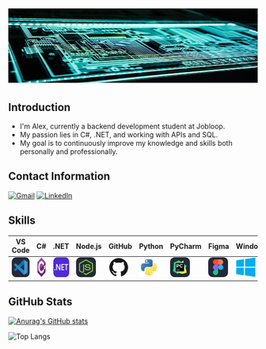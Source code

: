 # <img src="images/chip.jpg" alt="meg" width="100%" height="150">                       

## Introduction

- I'm Alex, currently a backend development student at Jobloop.
- My passion lies in C#, .NET, and working with APIs and SQL.
- My goal is to continuously improve my knowledge and skills both personally and professionally.
 

## Contact Information
<a href="mailto:bax082024@gmail.com"><img src="https://img.shields.io/badge/-Gmail-D14836?style=flat-square&logo=gmail&logoColor=white" alt="Gmail"></a>
<a href="https://www.linkedin.com/in/alexander-busch-2789b4334/"><img src="https://img.shields.io/badge/LinkedIn-blue?style=flat-square&logo=linkedin&logoColor=white" alt="LinkedIn"></a>

## Skills
| VS Code | C# | .NET | Node.js | GitHub | Python | PyCharm | Figma | Windows |
|---|---|---|---|---|---|---|---|---|
| <img src="images/VSCode-Dark.svg" alt="vscode" width="40" height="40"> | <img src="images/csharp.svg" alt="C#" width="40" height="40"> | <img src="images/DotNet.svg" alt=".NET" width="40" height="40"> | <img src="images/NodeJS-Dark.svg" alt="Node.js" width="40" height="40"> | <img src="images/github-original.svg" alt="GitHub" width="40" height="40"> | <img src="images/python-original.svg" alt="Python" width="40" height="40"> | <img src="images/PyCharm-Dark.svg" alt="PyCharm" width="40" height="40"> | <img src="images/Figma-Dark.svg" alt="Figma" width="40" height="40"> | <img src="images/windows8-original.svg" alt="Windows" width="40" height="40"> |



## GitHub Stats

[![Anurag's GitHub stats](https://github-readme-stats.vercel.app/api?username=bax082024&hide=stars&show_icons=true&bg_color=0d1117&title_color=ffffff&icon_color=79ff97&text_color=ffffff&border_color=30363d&border_radius=10)](https://github.com/bax082024/github-readme-stats)

![Top Langs](https://github-readme-stats.vercel.app/api/top-langs/?username=bax082024&layout=compact&bg_color=0d1117&title_color=ffffff&text_color=ffffff&border_color=30363d&border_radius=10)

